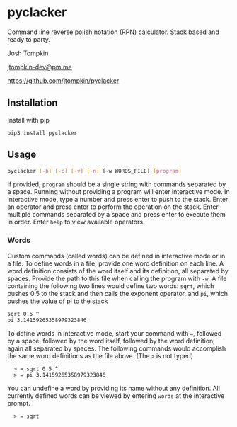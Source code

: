 # pyclacker

Command line reverse polish notation (RPN) calculator. Stack based and ready to party.

Josh Tompkin

<jtompkin-dev@pm.me>

https://github.com/jtompkin/pyclacker

## Installation

Install with pip
```
pip3 install pyclacker
```

## Usage

```bash
pyclacker [-h] [-c] [-v] [-n] [-w WORDS_FILE] [program]
```
If provided, `program` should be a single string with commands separated by a space. Running without providing a program will enter interactive mode. In interactive mode, type a number and press enter to push to the stack. Enter an operator and press enter to perform the operation on the stack. Enter multiple commands separated by a space and press enter to execute them in order. Enter `help` to view available operators.

### Words

Custom commands (called words) can be defined in interactive mode or in a file. To define words in a file, provide one word definition on each line. A word definition consists of the word itself and its definition, all separated by spaces. Provide the path to this file when calling the program with `-w`. A file containing the following two lines would define two words: `sqrt`, which pushes 0.5 to the stack and then calls the exponent operator, and `pi`, which pushes the value of pi to the stack

```
sqrt 0.5 ^
pi 3.14159265358979323846
```

To define words in interactive mode, start your command with `=`, followed by a space, followed by the word itself, followed by the word definition, again all separated by spaces. The following commands would accomplish the same word definitions as the file above. (The `>` is not typed)

```
  > = sqrt 0.5 ^
  > = pi 3.14159265358979323846
```

You can undefine a word by providing its name without any definition. All currently defined words can be viewed by entering `words` at the interactive prompt.

```
  > = sqrt
```
